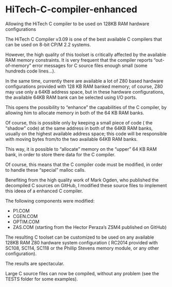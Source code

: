 # HiTech-C-compiler-enhanced
Allowing the HiTech C compiler to be used on 128KB RAM hardware configurations

The HiTech C Compiler v3.09 is one of the best available C compilers that can be used on 8-bit CP/M 2.2 systems.

However, the high quality of this toolset is critically affected by the available RAM memory constraints. It is very frequent that the compiler reports “out-of-memory” error messages for C source files enough small (some hundreds code lines…).

In the same time, currently there are available a lot of Z80 based hardware configurations provided with 128 KB RAM banked memory; of course, Z80 may use only a 64KB address space, but in these hardware configurations, the available 64KB RAM bank can be selected using I/O ports.

This opens the possibility to “enhance” the capabilities of the C compiler, by allowing him to allocate memory in both of the 64 KB RAM banks.

Of course, this is possible only by keeping a small piece of code ( the “shadow” code) at the same address in both of the 64KB RAM banks, usually on the highest available address space; this code will be responsible with moving bytes from/to the two available 64KB RAM banks.

This way, it is possible to “allocate” memory on the “upper” 64 KB RAM bank, in order to store there data for the C compiler.

Of course, this means that the C compiler code must be modified, in order to handle these “special” malloc calls.

Benefiting from the high quality work of Mark Ogden, who published the decompiled C sources on GitHub, I modified these source files to implement this ideea of a enhanced C compiler.

The following components were modified:

- P1.COM
- CGEN.COM
- OPTIM.COM
- ZAS.COM (starting from the Hector Peraza’s ZSM4 published on GitHub)

The resulting C toolset can be customized to be used on any available 128KB RAM Z80 hardware system configuration ( RC2014 provided with SC108, SC114, SC118 or the Phillip Stevens memory module, or any other configuration).

The results are spectacular.

Large C source files can now be compiled, without any problem (see the TESTS folder for some examples).
